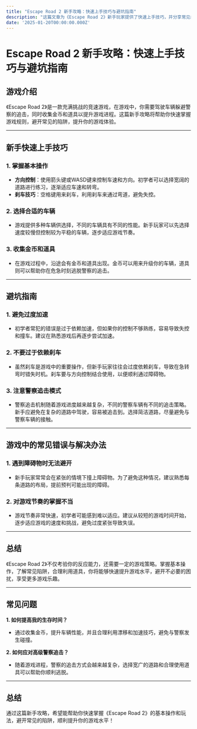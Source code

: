 ```yaml
---
title: "Escape Road 2 新手攻略：快速上手技巧与避坑指南"
description: "这篇文章为《Escape Road 2》新手玩家提供了快速上手技巧，并分享常见的坑与解决方法，助你更快进入游戏状态，避免不必要的困扰。"
date: '2025-01-20T00:00:00.000Z'
---
```


# Escape Road 2 新手攻略：快速上手技巧与避坑指南

## 游戏介绍

《Escape Road 2》是一款充满挑战的竞速游戏，在游戏中，你需要驾驶车辆躲避警察的追击，同时收集金币和道具以提升游戏进程。这篇新手攻略将帮助你快速掌握游戏规则，避开常见的陷阱，提升你的游戏体验。

---

## 新手快速上手技巧

### 1. **掌握基本操作**
   - **方向控制**：使用箭头键或WASD键来控制车速和方向。初学者可以选择宽阔的道路进行练习，逐渐适应车速和转弯。
   - **刹车技巧**：空格键用来刹车，利用刹车来通过弯道，避免失控。

### 2. **选择合适的车辆**
   - 游戏提供多种车辆供选择，不同的车辆具有不同的性能。新手玩家可以先选择速度较慢但控制较为平稳的车辆，逐步适应游戏节奏。

### 3. **收集金币和道具**
   - 在游戏过程中，沿途会有金币和道具出现。金币可以用来升级你的车辆，道具则可以帮助你在危急时刻逃脱警察的追击。

---

## 避坑指南

### 1. **避免过度加速**
   - 初学者常犯的错误是过于依赖加速，但如果你的控制不够熟练，容易导致失控和撞车。建议在熟悉游戏后再逐步尝试加速。

### 2. **不要过于依赖刹车**
   - 虽然刹车是游戏中的重要操作，但新手玩家往往会过度依赖刹车，导致在急转弯时错失时机。刹车要与方向控制结合使用，以便顺利通过障碍物。

### 3. **注意警察追击模式**
   - 警察追击机制随着游戏进度越来越复杂，不同的警察车辆有不同的追击策略。新手应避免在复杂的道路中驾驶，容易被追击到。选择简洁道路，尽量避免与警察车辆的接触。

---

## 游戏中的常见错误与解决办法

### 1. **遇到障碍物时无法避开**
   - 新手玩家常常会在紧张的情境下撞上障碍物。为了避免这种情况，建议熟悉每条道路的布局，提前预判可能出现的障碍。

### 2. **对游戏节奏的掌握不当**
   - 游戏节奏非常快速，初学者可能感到难以适应。建议从较短的游戏时间开始，逐步适应游戏的速度和挑战，避免过度紧张导致失误。

---

## 总结

《Escape Road 2》不仅考验你的反应能力，还需要一定的游戏策略。掌握基本操作，了解常见陷阱，合理利用道具，你将能够快速提升游戏水平，避开不必要的困扰，享受更多游戏乐趣。

---

## 常见问题

**1. 如何提高我的生存时间？**  
   - 通过收集金币，提升车辆性能，并且合理利用漂移和加速技巧，避免与警察发生碰撞。

**2. 如何应对高级警察追击？**  
   - 随着游戏进程，警察的追击方式会越来越复杂，选择宽广的道路和合理使用道具可以帮助你顺利逃脱。

---

## 总结

通过这篇新手攻略，希望能帮助你快速掌握《Escape Road 2》的基本操作和玩法，避开常见的陷阱，顺利提升你的游戏水平！
